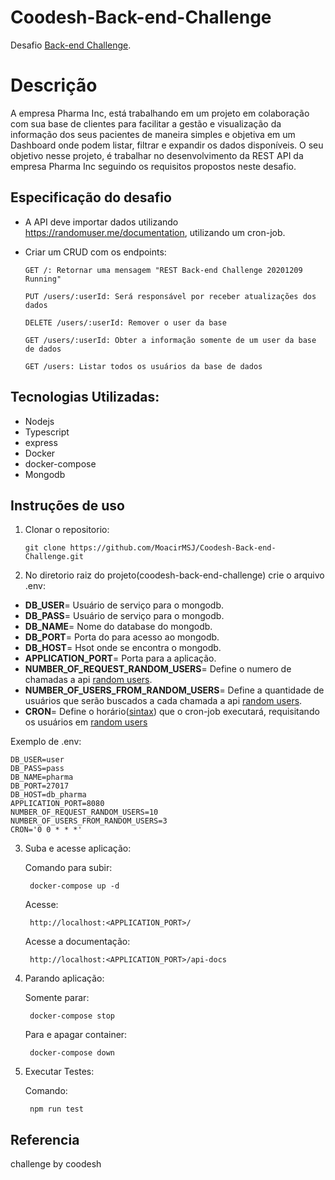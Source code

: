 # Coodesh-Back-end-Challenge

Desafio [Back-end Challenge](https://lab.coodesh.com/moacirmascarenha86/back-end-challenge-2021).

# Descrição

A empresa Pharma Inc, está trabalhando em um projeto em colaboração com sua base de clientes para facilitar a gestão e visualização da informação dos seus pacientes de maneira simples e objetiva em um Dashboard onde podem listar, filtrar e expandir os dados disponíveis.
O seu objetivo nesse projeto, é trabalhar no desenvolvimento da REST API da empresa Pharma Inc seguindo os requisitos propostos neste desafio.

## Especificação do desafio
  - A API deve importar dados utilizando https://randomuser.me/documentation, utilizando um cron-job.

  - Criar um CRUD com os endpoints:

        GET /: Retornar uma mensagem "REST Back-end Challenge 20201209 Running"

        PUT /users/:userId: Será responsável por receber atualizações dos dados

        DELETE /users/:userId: Remover o user da base

        GET /users/:userId: Obter a informação somente de um user da base de dados

        GET /users: Listar todos os usuários da base de dados

## Tecnologias Utilizadas:
  - Nodejs
  - Typescript
  - express
  - Docker
  - docker-compose
  - Mongodb

## Instruções de uso

1. Clonar o repositorio:

    ``git clone https://github.com/MoacirMSJ/Coodesh-Back-end-Challenge.git``

2. No diretorio raiz do projeto(coodesh-back-end-challenge) crie o arquivo .env:
    
  - **DB_USER**= Usuário de serviço para o mongodb.
  - **DB_PASS**= Usuário de serviço para o mongodb.
  - **DB_NAME**= Nome do database do mongodb.
  - **DB_PORT**= Porta do para acesso ao mongodb.
  - **DB_HOST**= Hsot onde se encontra o mongodb.
  - **APPLICATION_PORT**= Porta para a aplicação.
  - **NUMBER_OF_REQUEST_RANDOM_USERS**= Define o numero de chamadas a api [random users](https://randomuser.me/documentation).
  - **NUMBER_OF_USERS_FROM_RANDOM_USERS**= Define a quantidade de usuários que serão buscados a cada chamada a api [random users](https://randomuser.me/documentation).
  - **CRON**= Define o horário([sintax](https://www.npmjs.com/package/node-cron)) que o cron-job executará, requisitando os usuários em [random users](https://randomuser.me/documentation)
  
  Exemplo de .env:

    DB_USER=user
    DB_PASS=pass
    DB_NAME=pharma
    DB_PORT=27017
    DB_HOST=db_pharma
    APPLICATION_PORT=8080
    NUMBER_OF_REQUEST_RANDOM_USERS=10
    NUMBER_OF_USERS_FROM_RANDOM_USERS=3
    CRON='0 0 * * *'

3. Suba e acesse aplicação:
  
    Comando para subir:

        docker-compose up -d
    
    Acesse:

        http://localhost:<APPLICATION_PORT>/
    
    Acesse a documentação:

        http://localhost:<APPLICATION_PORT>/api-docs

4. Parando aplicação:
  
      Somente parar:
        
        docker-compose stop

      Para e apagar container:

        docker-compose down 


5. Executar Testes:

      Comando:

        npm run test


## Referencia
  challenge by coodesh  
  